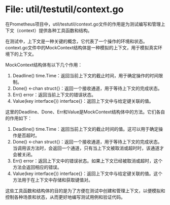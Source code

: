 # File: util/testutil/context.go

在Prometheus项目中，util/testutil/context.go文件的作用是为测试编写和管理上下文（context）提供各种工具函数和结构。

在测试中，上下文是一种关键的概念，它代表了一个操作的环境和状态。context.go文件中的MockContext结构体是一种模拟的上下文，用于模拟真实环境下的上下文。

MockContext结构体有以下几个作用：

1. Deadline() time.Time：返回当前上下文的截止时间，用于确定操作的时间限制。
2. Done() <-chan struct{}：返回一个接收通道，用于等待上下文的完成状态。
3. Err() error：返回当前上下文的错误状态。
4. Value(key interface{}) interface{}：返回上下文中与给定键关联的值。

这里的Deadline、Done、Err和Value是MockContext结构体中的方法。它们各自的作用如下：

1. Deadline() time.Time：返回当前上下文的截止时间的值。这可以用于确定操作是否超时。
2. Done() <-chan struct{}：返回一个接收通道，用于等待上下文的完成状态。当调用该方法时，会返回一个通道，只有当上下文被取消或超时时，该通道才会被关闭。
3. Err() error：返回上下文中的错误状态。如果上下文已经被取消或超时，这个方法会返回相应的错误。
4. Value(key interface{}) interface{}：返回上下文中与给定键关联的值。这个方法用于在上下文中存储和获取键值对。

这些工具函数和结构体的目的是为了方便在测试中创建和管理上下文，以便模拟和控制各种场景和状态，从而更好地编写测试用例和验证代码。


